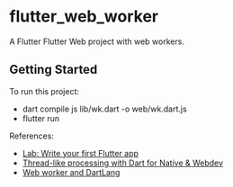 # flutter_web_worker

A Flutter Flutter Web project with web workers.

## Getting Started

To run this project:

- dart compile js lib/wk.dart -o web/wk.dart.js
- flutter run

References:

- [Lab: Write your first Flutter app](https://developer.mozilla.org/en-US/docs/Web/API/Web_Workers_API)
- [Thread-like processing with Dart for Native & Webdev](https://qiita.com/kyorohiro/items/8dda45cde3078ae42f92)
- [Web worker and DartLang](https://medium.com/@yuankuan/web-worker-and-dart-ef76eab562e6)
